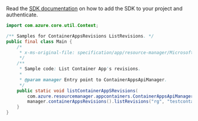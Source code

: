 Read the [SDK documentation](https://github.com/Azure/azure-sdk-for-java/blob/azure-resourcemanager-appcontainers_1.0.0-beta.2/sdk/appcontainers/azure-resourcemanager-appcontainers/README.md) on how to add the SDK to your project and authenticate.

```java
import com.azure.core.util.Context;

/** Samples for ContainerAppsRevisions ListRevisions. */
public final class Main {
    /*
     * x-ms-original-file: specification/app/resource-manager/Microsoft.App/stable/2022-03-01/examples/Revisions_List.json
     */
    /**
     * Sample code: List Container App's revisions.
     *
     * @param manager Entry point to ContainerAppsApiManager.
     */
    public static void listContainerAppSRevisions(
        com.azure.resourcemanager.appcontainers.ContainerAppsApiManager manager) {
        manager.containerAppsRevisions().listRevisions("rg", "testcontainerApp0", null, Context.NONE);
    }
}
```
